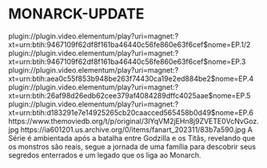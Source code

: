 # MONARCK-UPDATE

<item>
<title>[COLOR silver][B] MONARCH 1º TEMPORADA [/COLOR][/B][COLOR yellow]  FULL HD  [B][/COLOR][/B]</title>
<link>plugin://plugin.video.elementum/play?uri=magnet:?xt=urn:btih:9467109f62df8f161ba46440c56fe860e63f6cef$nome=EP.1/2</link>
<link>plugin://plugin.video.elementum/play?uri=magnet:?xt=urn:btih:9467109f62df8f161ba46440c56fe860e63f6cef$nome=EP.3</link>
<link>plugin://plugin.video.elementum/play?uri=magnet:?xt=urn:btih:aea0c55f853b948be263f74430ca19e2ed884be2$nome=EP.4</link>
<link>plugin://plugin.video.elementum/play?uri=magnet:?xt=urn:btih:26af98d26edb62cee379af4084289dffc4025aae$nome=EP.5</link>
<link>plugin://plugin.video.elementum/play?uri=magnet:?xt=urn:btih:d183291e7e14925265cb20caacced565458b0d49$nome=EP.6</link>
<thumbnail>https://www.themoviedb.org/t/p/original/3IYqVM2jEHn8j9ZVETE0VcNvGoz.jpg</thumbnail>
<fanart>https://ia601201.us.archive.org/0/items/fanart_202311/83b7a590.jpg</fanart>
<info> A Série é ambientada após a batalha entre Godzilla e os Titãs, revelando que os monstros são reais, segue a jornada de uma família para descobrir seus segredos enterrados e um legado que os liga ao Monarch.</info>
</item>
